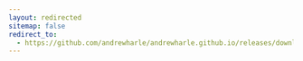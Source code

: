 ```yaml
---
layout: redirected
sitemap: false
redirect_to:
  - https://github.com/andrewharle/andrewharle.github.io/releases/download/s6-overlay/v3.1.2.1/s6-overlay-aarch64_v3.1.2.1.tar.xz
---
```

